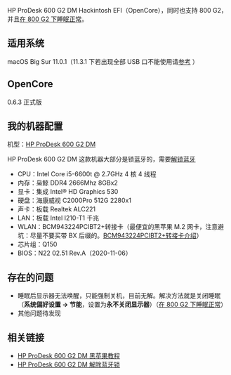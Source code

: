HP ProDesk 600 G2 DM Hackintosh EFI（OpenCore），同时也支持 800 G2，并且[在 800 G2 下睡眠正常](https://github.com/wcjxixi/HP-ProDesk-600G2-DM-Hackintosh/issues/1)。

## 适用系统

macOS Big Sur 11.0.1（11.3.1 下若出现全部 USB 口不能使用请[参考](https://github.com/wcjxixi/HP-ProDesk-600G2-DM-Hackintosh/pull/3) ）

## OpenCore

0.6.3 正式版

## 我的机器配置

机型：[HP ProDesk 600 G2 DM](https://support.hp.com/cn-zh/product/hp-prodesk-600-g2-desktop-mini-pc/8376393/model/8376394/document/c04844247)

HP ProDesk 600 G2 DM 这款机器大部分是锁蓝牙的，需要[解锁蓝牙](https://ppgg.in/13060.html)

+ CPU：Intel Core i5-6600t @ 2.7GHz 4 核 4 线程
+ 内存：枭鲸 DDR4 2666Mhz 8GBx2
+ 显卡：集成 Intel® HD Graphics 530
+ 硬盘：海康威视 C2000Pro 512G 2280x1
+ 声卡：板载 Realtek ALC221
+ LAN：板载 Intel I210-T1 千兆
+ WLAN：BCM943224PCIBT2+转接卡（最便宜的黑苹果 M.2 网卡，注意避坑：尽量不要买带 BX 后缀的。[BCM943224PCIBT2+转接卡介绍](https://youtu.be/ycKhGNuPM2M)）
+ 芯片组：Q150
+ BIOS：N22 02.51 Rev.A（2020-11-06）

## 存在的问题

+ 睡眠后显示器无法唤醒，只能强制关机，目前无解。解决方法就是关闭睡眠（**系统偏好设置 → 节能**，设置为**永不关闭显示器**）（[在 800 G2 下睡眠正常](https://github.com/wcjxixi/HP-ProDesk-600G2-DM-Hackintosh/issues/1)）
+ 其他问题待发现

## 相关链接

+ [HP ProDesk 600 G2 DM 黑苹果教程](https://ppgg.in/13067.html)
+ [HP ProDesk 600 G2 DM 解除蓝牙锁](https://ppgg.in/13060.html)

